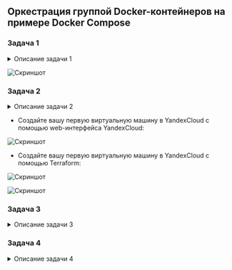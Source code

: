 ## Оркестрация группой Docker-контейнеров на примере Docker Compose

### Задача 1

<details><summary>Описание задачи 1</summary>
Создайте собственный образ любой операционной системы (например ubuntu-20.04) с помощью Packer (инструкция).
Чтобы получить зачёт, вам нужно предоставить скриншот страницы с созданным образом из личного кабинета YandexCloud.
</details>

![Скриншот](https://github.com/aleksey-raevich/devops-netology/blob/master/virt-homeworks/05-virt-04-docker-compose/lab_05-virt-04-docker-compose_img1.png)


### Задача 2

<details><summary>Описание задачи 2</summary>
2.1. Создайте вашу первую виртуальную машину в YandexCloud с помощью web-интерфейса YandexCloud.

2.2.* (Необязательное задание)
Создайте вашу первую виртуальную машину в YandexCloud с помощью Terraform (вместо использования веб-интерфейса YandexCloud). Используйте Terraform-код в директории (src/terraform).

Чтобы получить зачёт, вам нужно предоставить вывод команды terraform apply и страницы свойств, созданной ВМ из личного кабинета YandexCloud.
</details>

* Создайте вашу первую виртуальную машину в YandexCloud с помощью web-интерфейса YandexCloud:

![Скриншот](https://github.com/aleksey-raevich/devops-netology/blob/master/virt-homeworks/05-virt-04-docker-compose/lab_05-virt-04-docker-compose_img2.png)

* Создайте вашу первую виртуальную машину в YandexCloud с помощью Terraform:

![Скриншот](https://github.com/aleksey-raevich/devops-netology/blob/master/virt-homeworks/05-virt-04-docker-compose/lab_05-virt-04-docker-compose_img3.png)

![Скриншот](https://github.com/aleksey-raevich/devops-netology/blob/master/virt-homeworks/05-virt-04-docker-compose/lab_05-virt-04-docker-compose_img4.png)


### Задача 3

<details><summary>Описание задачи 3</summary>
С помощью Ansible и Docker Compose разверните на виртуальной машине из предыдущего задания систему мониторинга на основе Prometheus/Grafana. Используйте Ansible-код в директории (src/ansible).

Чтобы получить зачёт, вам нужно предоставить вывод команды "docker ps" , все контейнеры, описанные в docker-compose, должны быть в статусе "Up".
</details>

### Задача 4

<details><summary>Описание задачи 4</summary>

</details>